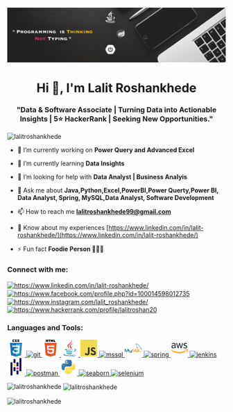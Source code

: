 ![logo](https://github.com/lalitroshankhede/lalitroshankhede/blob/main/banner%20profile.png)

<h1 align="center">Hi 👋, I'm Lalit Roshankhede</h1>
<h3 align="center">"Data & Software Associate | Turning Data into Actionable Insights | 5⭐ HackerRank | Seeking New Opportunities."</h3>

<p align="left"> <img src="https://komarev.com/ghpvc/?username=lalitroshankhede&label=Profile%20views&color=0e75b6&style=flat" alt="lalitroshankhede" /> </p>

- 🔭 I’m currently working on **Power Query and Advanced Excel**

- 🌱 I’m currently learning **Data Insights**

- 🤝 I’m looking for help with **Data Analyst | Business Analyis**

- 💬 Ask me about **Java,Python,Excel,PowerBI,Power Querty,Power BI, Data Analyst, Spring, MySQL,Data Analyst, Software Development**

- 📫 How to reach me **lalitroshankhede99@gmail.com**

- 📄 Know about my experiences [https://www.linkedin.com/in/lalit-roshankhede/](https://www.linkedin.com/in/lalit-roshankhede/)

- ⚡ Fun fact **Foodie Person 🍔😁🍜**

<h3 align="left">Connect with me:</h3>
<p align="left">
<a href="https://linkedin.com/in/https://www.linkedin.com/in/lalit-roshankhede/" target="blank"><img align="center" src="https://raw.githubusercontent.com/rahuldkjain/github-profile-readme-generator/master/src/images/icons/Social/linked-in-alt.svg" alt="https://www.linkedin.com/in/lalit-roshankhede/" height="30" width="40" /></a>
<a href="https://fb.com/https://www.facebook.com/profile.php?id=100014598012735" target="blank"><img align="center" src="https://raw.githubusercontent.com/rahuldkjain/github-profile-readme-generator/master/src/images/icons/Social/facebook.svg" alt="https://www.facebook.com/profile.php?id=100014598012735" height="30" width="40" /></a>
<a href="https://instagram.com/https://www.instagram.com/lalit_roshankhede/" target="blank"><img align="center" src="https://raw.githubusercontent.com/rahuldkjain/github-profile-readme-generator/master/src/images/icons/Social/instagram.svg" alt="https://www.instagram.com/lalit_roshankhede/" height="30" width="40" /></a>
<a href="https://www.hackerrank.com/profile/lalitroshan20" target="blank"><img align="center" src="https://raw.githubusercontent.com/rahuldkjain/github-profile-readme-generator/master/src/images/icons/Social/hackerrank.svg" alt="https://www.hackerrank.com/profile/lalitroshan20" height="30" width="40" /></a>
</p>

<h3 align="left">Languages and Tools:</h3>
<p align="left"><a href="https://www.w3schools.com/css/" target="_blank" rel="noreferrer"> <img src="https://raw.githubusercontent.com/devicons/devicon/master/icons/css3/css3-original-wordmark.svg" alt="css3" width="40" height="40"/> </a> <a href="https://git-scm.com/" target="_blank" rel="noreferrer"> <img src="https://www.vectorlogo.zone/logos/git-scm/git-scm-icon.svg" alt="git" width="40" height="40"/> </a> <a href="https://www.w3.org/html/" target="_blank" rel="noreferrer"> <img src="https://raw.githubusercontent.com/devicons/devicon/master/icons/html5/html5-original-wordmark.svg" alt="html5" width="40" height="40"/> </a> <a href="https://www.java.com" target="_blank" rel="noreferrer"> <img src="https://raw.githubusercontent.com/devicons/devicon/master/icons/java/java-original.svg" alt="java" width="40" height="40"/> </a> <a href="https://developer.mozilla.org/en-US/docs/Web/JavaScript" target="_blank" rel="noreferrer"> <img src="https://raw.githubusercontent.com/devicons/devicon/master/icons/javascript/javascript-original.svg" alt="javascript" width="40" height="40"/> </a> <a href="https://www.microsoft.com/en-us/sql-server" target="_blank" rel="noreferrer"> <img src="https://www.svgrepo.com/show/303229/microsoft-sql-server-logo.svg" alt="mssql" width="40" height="40"/> </a> <a href="https://www.mysql.com/" target="_blank" rel="noreferrer"> <img src="https://raw.githubusercontent.com/devicons/devicon/master/icons/mysql/mysql-original-wordmark.svg" alt="mysql" width="40" height="40"/> </a> <a href="https://spring.io/" target="_blank" rel="noreferrer"> <img src="https://www.vectorlogo.zone/logos/springio/springio-icon.svg" alt="spring" width="40" height="40"/> </a> <a href="https://aws.amazon.com" target="_blank" rel="noreferrer"> <img src="https://raw.githubusercontent.com/devicons/devicon/master/icons/amazonwebservices/amazonwebservices-original-wordmark.svg" alt="aws" width="40" height="40"/> </a> <a href="https://www.jenkins.io" target="_blank" rel="noreferrer"> <img src="https://www.vectorlogo.zone/logos/jenkins/jenkins-icon.svg" alt="jenkins" width="40" height="40"/> </a> <a href="https://pandas.pydata.org/" target="_blank" rel="noreferrer"> <img src="https://raw.githubusercontent.com/devicons/devicon/2ae2a900d2f041da66e950e4d48052658d850630/icons/pandas/pandas-original.svg" alt="pandas" width="40" height="40"/> </a> <a href="https://postman.com" target="_blank" rel="noreferrer"> <img src="https://www.vectorlogo.zone/logos/getpostman/getpostman-icon.svg" alt="postman" width="40" height="40"/> </a> <a href="https://www.python.org" target="_blank" rel="noreferrer"> <img src="https://raw.githubusercontent.com/devicons/devicon/master/icons/python/python-original.svg" alt="python" width="40" height="40"/> </a> <a href="https://seaborn.pydata.org/" target="_blank" rel="noreferrer"> <img src="https://seaborn.pydata.org/_images/logo-mark-lightbg.svg" alt="seaborn" width="40" height="40"/> </a> <a href="https://www.selenium.dev" target="_blank" rel="noreferrer"> <img src="https://raw.githubusercontent.com/detain/svg-logos/780f25886640cef088af994181646db2f6b1a3f8/svg/selenium-logo.svg" alt="selenium" width="40" height="40"/> </a> </p>

<p><img align="left" src="https://github-readme-stats.vercel.app/api/top-langs?username=lalitroshankhede&show_icons=true&locale=en&layout=compact" alt="lalitroshankhede" /></p>

<p>&nbsp;<img align="center" src="https://github-readme-stats.vercel.app/api?username=lalitroshankhede&show_icons=true&locale=en" alt="lalitroshankhede" /></p>

<p><img align="center" src="https://github-readme-streak-stats.herokuapp.com/?user=lalitroshankhede&" alt="lalitroshankhede" /></p>

